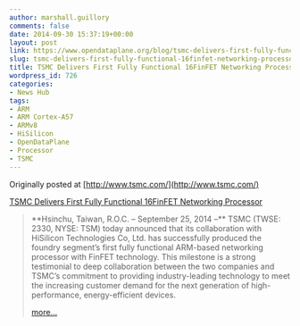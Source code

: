 ```yaml
---
author: marshall.guillory
comments: false
date: 2014-09-30 15:37:19+00:00
layout: post
link: https://www.opendataplane.org/blog/tsmc-delivers-first-fully-functional-16finfet-networking-processor/
slug: tsmc-delivers-first-fully-functional-16finfet-networking-processor
title: TSMC Delivers First Fully Functional 16FinFET Networking Processor
wordpress_id: 726
categories:
- News Hub
tags:
- ARM
- ARM Cortex-A57
- ARMv8
- HiSilicon
- OpenDataPlane
- Processor
- TSMC
---
```


Originally posted at [http://www.tsmc.com/](http://www.tsmc.com/)

[TSMC Delivers First Fully Functional 16FinFET Networking Processor](http://www.tsmc.com/tsmcdotcom/PRListingNewsAction.do?action=detail&newsid=8821&language=E)


<blockquote markdown="1">
**Hsinchu, Taiwan, R.O.C. – September 25, 2014 –** TSMC (TWSE: 2330, NYSE: TSM) today announced that its collaboration with HiSilicon Technologies Co, Ltd. has successfully produced the foundry segment’s first fully functional ARM-based networking processor with FinFET technology. This milestone is a strong testimonial to deep collaboration between the two companies and TSMC’s commitment to providing industry-leading technology to meet the increasing customer demand for the next generation of high-performance, energy-efficient devices.

[more...](http://www.tsmc.com/tsmcdotcom/PRListingNewsAction.do?action=detail&newsid=8821&language=E)
</blockquote>


[<!-- more -->](http://www.tsmc.com/tsmcdotcom/PRListingNewsAction.do?action=detail&newsid=8821&language=E)
